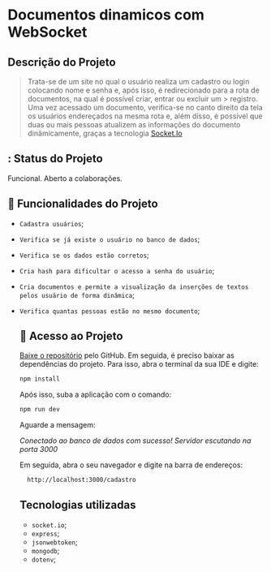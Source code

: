 # Documentos dinamicos com WebSocket 

## Descrição do Projeto

> Trata-se de um site no qual o usuário realiza um cadastro ou login colocando nome e senha e, após isso, é redirecionado para a rota de documentos, na qual é possível criar, entrar ou excluir um > registro. Uma vez acessado um documento, verifica-se no canto direito da tela os usuários endereçados na mesma rota e, além disso, é possível que duas ou mais pessoas atualizem as  informações do documento dinâmicamente, graças a tecnologia [Socket.Io](https://socket.io/)

## : Status do Projeto

Funcional. Aberto a colaborações.

## :hammer: Funcionalidades do Projeto

- `Cadastra usuários`;
- `Verifica se já existe o usuário no banco de dados`;
- `Verifica se os dados estão corretos`;
- `Cria hash para dificultar o acesso a senha do usuário`;
- `Cria documentos e permite a visualização da inserções de textos pelos usuário de forma dinâmica`;
- `Verifica quantas pessoas estão no mesmo documento`;

  ## :open_file_folder: Acesso ao Projeto

    [Baixe o repositório](https://github.com/BrenonSAraujo/Documentos-Dinamicos-com-WebSocket) pelo GitHub. Em seguida, é preciso baixar as dependências do projeto. Para isso, abra o terminal da sua IDE e digite:
  ```sh
  npm install
  ```
  Após isso, suba a aplicação com o comando:
   ```sh
  npm run dev
  ```
   Aguarde a mensagem:
  
  *Conectado ao banco de dados com sucesso!
  Servidor escutando na porta 3000*
  
   Em seguida, abra o seu navegador e digite na barra de endereços:
  ```sh
    http://localhost:3000/cadastro
  ```

  ## Tecnologias utilizadas
  
  - `socket.io`;
  - `express`;
  - `jsonwebtoken`;
  - `mongodb`;
  - `dotenv`;



